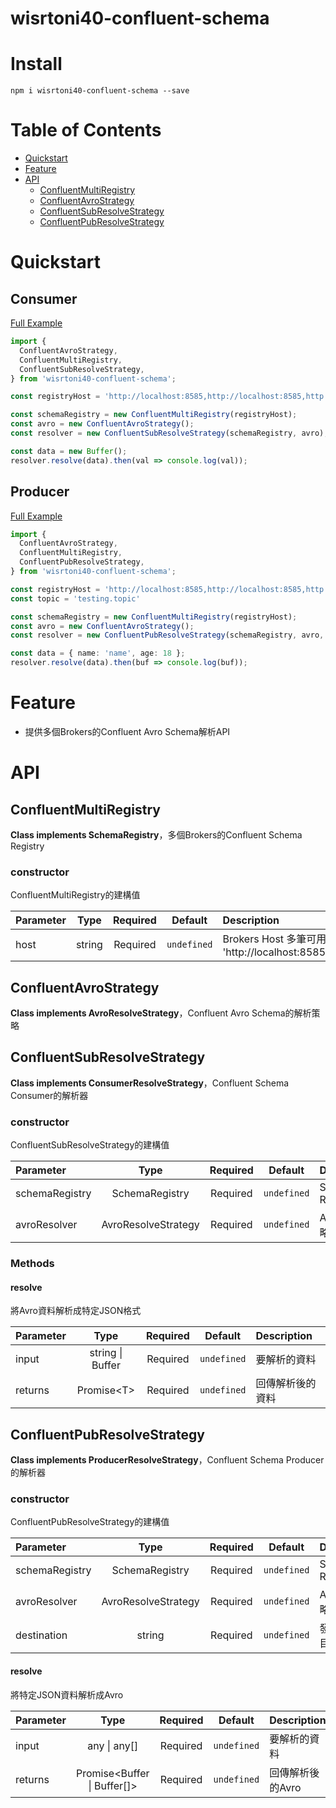 # wisrtoni40-confluent-schema

# Install

```
npm i wisrtoni40-confluent-schema --save
```

# Table of Contents

- [Quickstart](#Quickstart)
- [Feature](#Feature)
- [API](#API)
  - [ConfluentMultiRegistry](#ConfluentMultiRegistry)
  - [ConfluentAvroStrategy](#ConfluentAvroStrategy)
  - [ConfluentSubResolveStrategy](#ConfluentSubResolveStrategy)
  - [ConfluentPubResolveStrategy](#ConfluentPubResolveStrategy)

# Quickstart

## Consumer

[Full Example](https://github.com/SteveLin100132/-wisrtoni40-confluent-schema/blob/master/examples/confluent-kafka-consumer.ts)

```typescript
import {
  ConfluentAvroStrategy,
  ConfluentMultiRegistry,
  ConfluentSubResolveStrategy,
} from 'wisrtoni40-confluent-schema';

const registryHost = 'http://localhost:8585,http://localhost:8585,http://localhost:8585';

const schemaRegistry = new ConfluentMultiRegistry(registryHost);
const avro = new ConfluentAvroStrategy();
const resolver = new ConfluentSubResolveStrategy(schemaRegistry, avro);

const data = new Buffer();
resolver.resolve(data).then(val => console.log(val));
```

## Producer

[Full Example](https://github.com/SteveLin100132/-wisrtoni40-confluent-schema/blob/master/examples/confluent-kafka-producer.ts)

```typescript
import {
  ConfluentAvroStrategy,
  ConfluentMultiRegistry,
  ConfluentPubResolveStrategy,
} from 'wisrtoni40-confluent-schema';

const registryHost = 'http://localhost:8585,http://localhost:8585,http://localhost:8585';
const topic = 'testing.topic'

const schemaRegistry = new ConfluentMultiRegistry(registryHost);
const avro = new ConfluentAvroStrategy();
const resolver = new ConfluentPubResolveStrategy(schemaRegistry, avro, topic);

const data = { name: 'name', age: 18 };
resolver.resolve(data).then(buf => console.log(buf));
```

# Feature

* 提供多個Brokers的Confluent Avro Schema解析API

# API

## **ConfluentMultiRegistry**

**Class implements SchemaRegistry**，多個Brokers的Confluent Schema Registry

### constructor

ConfluentMultiRegistry的建構值

Parameter | Type | Required | Default | Description
|:-----|:-----:|:-----:|:-----:|:-----|
| host | string | Required | ```undefined``` | Brokers Host 多筆可用```,```隔開，如: 'http://localhost:8585,http://localhost:8585,http://localhost:8585' |

## **ConfluentAvroStrategy**

**Class implements AvroResolveStrategy**，Confluent Avro Schema的解析策略

## **ConfluentSubResolveStrategy**

**Class implements ConsumerResolveStrategy**，Confluent Schema Consumer的解析器

### constructor

ConfluentSubResolveStrategy的建構值

Parameter | Type | Required | Default | Description
|:-----|:-----:|:-----:|:-----:|:-----|
| schemaRegistry | SchemaRegistry | Required | ```undefined``` | Schema Registry |
| avroResolver | AvroResolveStrategy | Required | ```undefined``` | Avro解析策略 |

### Methods

#### resolve

將Avro資料解析成特定JSON格式

Parameter | Type | Required | Default | Description
|:-----|:-----:|:-----:|:-----:|:-----|
| input | string &#124; Buffer | Required | ```undefined``` | 要解析的資料 |
| returns | Promise&lt;T&gt; | Required | ```undefined``` | 回傳解析後的資料 |

## **ConfluentPubResolveStrategy**

**Class implements ProducerResolveStrategy**，Confluent Schema Producer的解析器

### constructor

ConfluentPubResolveStrategy的建構值

Parameter | Type | Required | Default | Description
|:-----|:-----:|:-----:|:-----:|:-----|
| schemaRegistry | SchemaRegistry | Required | ```undefined``` | Schema Registry |
| avroResolver | AvroResolveStrategy | Required | ```undefined``` | Avro解析策略 |
| destination | string | Required | ```undefined``` | 發送資料的目的地 |

#### resolve

將特定JSON資料解析成Avro

Parameter | Type | Required | Default | Description
|:-----|:-----:|:-----:|:-----:|:-----|
| input | any &#124; any[] | Required | ```undefined``` | 要解析的資料 |
| returns | Promise&lt;Buffer &#124; Buffer[]&gt; | Required | ```undefined``` | 回傳解析後的Avro |